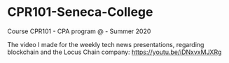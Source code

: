 # CPR101-Seneca-College
Course CPR101 - CPA program @  - Summer 2020

The video I made for the weekly tech news presentations, regarding blockchain and the Locus Chain company:
https://youtu.be/iDNxvxMJXRg
